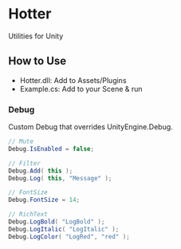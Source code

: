 # Hotter
Utilities for Unity

## How to Use
* Hotter.dll: Add to Assets/Plugins
* Example.cs: Add to your Scene & run

### Debug
Custom Debug that overrides UnityEngine.Debug.

```c#
// Mute
Debug.IsEnabled = false;

// Filter
Debug.Add( this );
Debug.Log( this, "Message" );

// FontSize
Debug.FontSize = 14;

// RichText
Debug.LogBold( "LogBold" );
Debug.LogItalic( "LogItalic" );
Debug.LogColor( "LogRed", "red" );
```

